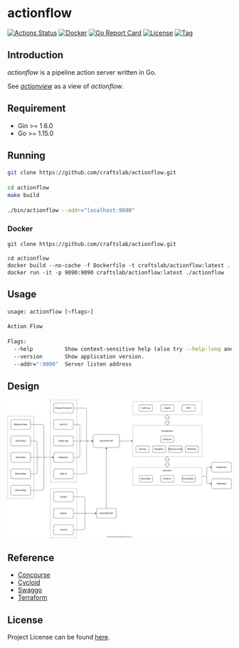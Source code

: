 # actionflow

[![Actions Status](https://github.com/craftslab/actionflow/workflows/CI/badge.svg?branch=master&event=push)](https://github.com/craftslab/actionflow/actions?query=workflow%3ACI)
[![Docker](https://img.shields.io/docker/pulls/craftslab/actionflow)](https://hub.docker.com/r/craftslab/actionflow)
[![Go Report Card](https://goreportcard.com/badge/github.com/craftslab/actionflow)](https://goreportcard.com/report/github.com/craftslab/actionflow)
[![License](https://img.shields.io/github/license/craftslab/actionflow.svg?color=brightgreen)](https://github.com/craftslab/actionflow/blob/master/LICENSE)
[![Tag](https://img.shields.io/github/tag/craftslab/actionflow.svg?color=brightgreen)](https://github.com/craftslab/actionflow/tags)



## Introduction

*actionflow* is a pipeline action server written in Go.

See *[actionview](https://github.com/craftslab/actionview/)* as a view of *actionflow*.



## Requirement

- Gin >= 1.6.0
- Go >= 1.15.0



## Running

```bash
git clone https://github.com/craftslab/actionflow.git

cd actionflow
make build

./bin/actionflow --addr="localhost:9090"
```



### Docker

```
git clone https://github.com/craftslab/actionflow.git

cd actionflow
docker build --no-cache -f Dockerfile -t craftslab/actionflow:latest .
docker run -it -p 9090:9090 craftslab/actionflow:latest ./actionflow
```



## Usage

```bash
usage: actionflow [<flags>]

Action Flow

Flags:
  --help          Show context-sensitive help (also try --help-long and --help-man).
  --version       Show application version.
  --addr=":9090"  Server listen address
```



## Design

![design](design.svg)



## Reference

- [Concourse](https://concourse-ci.org)
- [Cycloid](https://cycloid.io)
- [Swaggo](https://github.com/swaggo/swag/tree/master/example)
- [Terraform](https://www.terraform.io)



## License

Project License can be found [here](LICENSE).
